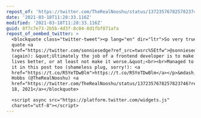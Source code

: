 ```yaml
---
repost_of: 'https://twitter.com/TheRealNooshu/status/1372357678257823746'
date: '2021-03-18T11:28:33.116Z'
modified: '2021-03-18T11:28:33.116Z'
guid: 8f7c7e73-2b5b-4d3f-8c04-8d1fbf871afa
repost_of_oembed_twitter: >
  <blockquote class="twitter-tweet"><p lang="en" dir="ltr">So very true! To
  quote <a
  href="https://twitter.com/sonniesedge?ref_src=twsrc%5Etfw">@sonniesedge</a>
  (again): &quot;Ultimately the job of a frontend developer is to make people’s
  lives better, or at least not make it worse.&quot;<br><br>Managed to include
  it in this post too (shameless plug, sorry!): <a
  href="https://t.co/R5YeTDwBlm">https://t.co/R5YeTDwBlm</a></p>&mdash; Matt
  Hobbs (@TheRealNooshu) <a
  href="https://twitter.com/TheRealNooshu/status/1372357678257823746?ref_src=twsrc%5Etfw">March
  18, 2021</a></blockquote>

  <script async src="https://platform.twitter.com/widgets.js"
  charset="utf-8"></script>
---
```

 
